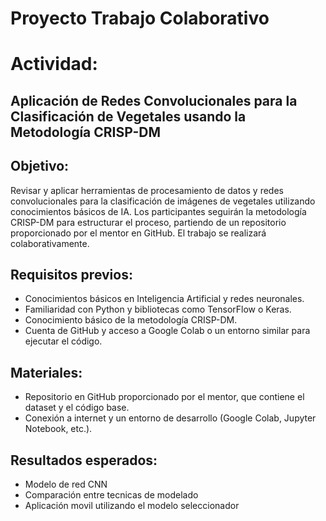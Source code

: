 # Proyecto Trabajo Colaborativo

# Actividad: 
## Aplicación de Redes Convolucionales para la Clasificación de Vegetales usando la Metodología CRISP-DM

## Objetivo:
Revisar y aplicar herramientas de procesamiento de datos y redes convolucionales para la clasificación de imágenes de vegetales utilizando conocimientos básicos de IA. Los participantes seguirán la metodología CRISP-DM para estructurar el proceso, partiendo de un repositorio proporcionado por el mentor en GitHub. El trabajo se realizará colaborativamente.

## Requisitos previos:
- Conocimientos básicos en Inteligencia Artificial y redes neuronales.
- Familiaridad con Python y bibliotecas como TensorFlow o Keras.
- Conocimiento básico de la metodología CRISP-DM.
- Cuenta de GitHub y acceso a Google Colab o un entorno similar para ejecutar el código.

## Materiales:
- Repositorio en GitHub proporcionado por el mentor, que contiene el dataset y el código base.
- Conexión a internet y un entorno de desarrollo (Google Colab, Jupyter Notebook, etc.).

## Resultados esperados:
- Modelo de red CNN 
- Comparación entre tecnicas de modelado
- Aplicación movil utilizando el modelo seleccionador
